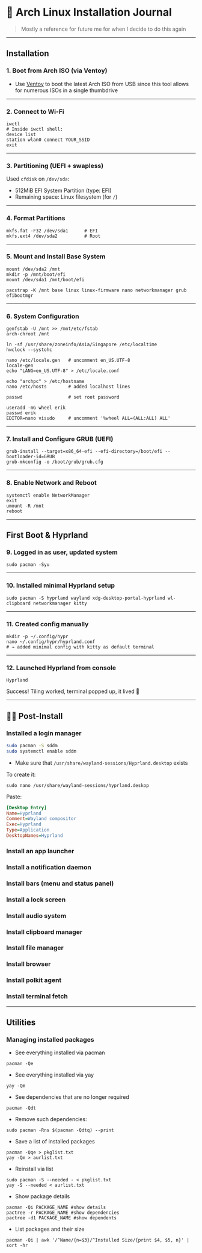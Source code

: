# 🐧 Arch Linux Installation Journal
> Mostly a reference for future me for when I decide to do this again
---

## Installation

### 1. Boot from Arch ISO (via Ventoy)

- Use [Ventoy](https://www.ventoy.net/en/download.html) to boot the latest Arch ISO from USB since this tool allows for numerous ISOs in a single thumbdrive

---

### 2. Connect to Wi-Fi

```
iwctl
# Inside iwctl shell:
device list
station wlan0 connect YOUR_SSID
exit
```

---

### 3. Partitioning (UEFI + swapless)

Used `cfdisk` on `/dev/sda`:

- 512MiB EFI System Partition (type: EFI)
- Remaining space: Linux filesystem (for `/`)

---

### 4. Format Partitions

```
mkfs.fat -F32 /dev/sda1      # EFI
mkfs.ext4 /dev/sda2          # Root
```

---

### 5. Mount and Install Base System

```
mount /dev/sda2 /mnt
mkdir -p /mnt/boot/efi
mount /dev/sda1 /mnt/boot/efi

pacstrap -K /mnt base linux linux-firmware nano networkmanager grub efibootmgr
```

---

### 6. System Configuration

```
genfstab -U /mnt >> /mnt/etc/fstab
arch-chroot /mnt

ln -sf /usr/share/zoneinfo/Asia/Singapore /etc/localtime
hwclock --systohc

nano /etc/locale.gen   # uncomment en_US.UTF-8
locale-gen
echo "LANG=en_US.UTF-8" > /etc/locale.conf

echo "archpc" > /etc/hostname
nano /etc/hosts        # added localhost lines

passwd                 # set root password

useradd -mG wheel erik
passwd erik
EDITOR=nano visudo     # uncomment '%wheel ALL=(ALL:ALL) ALL'
```

---

### 7. Install and Configure GRUB (UEFI)

```
grub-install --target=x86_64-efi --efi-directory=/boot/efi --bootloader-id=GRUB
grub-mkconfig -o /boot/grub/grub.cfg
```

---

### 8. Enable Network and Reboot

```
systemctl enable NetworkManager
exit
umount -R /mnt
reboot
```

---

## First Boot & Hyprland

### 9. Logged in as user, updated system

```
sudo pacman -Syu
```

---

### 10. Installed minimal Hyprland setup

```
sudo pacman -S hyprland wayland xdg-desktop-portal-hyprland wl-clipboard networkmanager kitty
```

---

### 11. Created config manually

```
mkdir -p ~/.config/hypr
nano ~/.config/hypr/hyprland.conf
# → added minimal config with kitty as default terminal
```

---

### 12. Launched Hyprland from console

```
Hyprland
```

Success! Tiling worked, terminal popped up, it lived 🎉

---

## 🧙‍♂️ Post-Install

### Installed a login manager

``` bash
sudo pacman -S sddm
sudo systemctl enable sddm
```

- Make sure that `/usr/share/wayland-sessions/Hyprland.desktop` exists

To create it:
``` base
sudo nano /usr/share/wayland-sessions/hyprland.deskop
```
Paste:
```ini
[Desktop Entry]
Name=Hyprland
Comment=Wayland compositor
Exec=Hyprland
Type=Application
DesktopNames=Hyprland
```

### Install an app launcher

### Install a notification daemon

### Install bars (menu and status panel)

### Install a lock screen

### Install audio system

### Install clipboard manager

### Install file manager

### Install browser

### Install polkit agent

### Install terminal fetch

---

## Utilities

### Managing installed packages

* See everything installed via pacman
```
pacman -Qe
```

* See everything installed via yay
```
yay -Qm
```

* See dependencies that are no longer required
```
pacman -Qdt
```

* Remove such dependencies:
```
sudo pacman -Rns $(pacman -Qdtq) --print
```

* Save a list of installed packages
```
pacman -Qqe > pkglist.txt
yay -Qm > aurlist.txt
```

* Reinstall via list
```
sudo pacman -S --needed - < pkglist.txt
yay -S --needed < aurlist.txt
```

* Show package details
```
pacman -Qi PACKAGE_NAME #show details
pactree -r PACKAGE_NAME #show dependencies
pactree -d1 PACKAGE_NAME #show dependents
```

* List packages and their size
```
pacman -Qi | awk '/^Name/{n=$3}/^Installed Size/{print $4, $5, n}' | sort -hr
```
